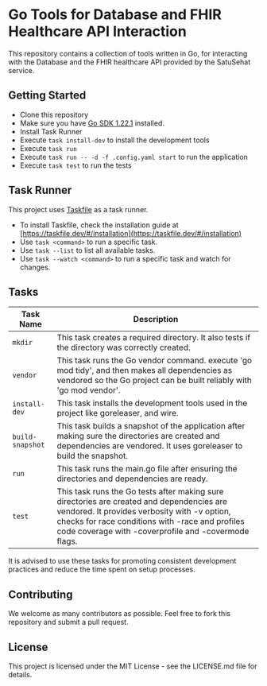 # Go Tools for Database and FHIR Healthcare API Interaction

This repository contains a collection of tools written in Go, for interacting with the Database and the FHIR healthcare
API provided by the SatuSehat service.

## Getting Started

- Clone this repository
- Make sure you have [Go SDK 1.22.1](https://golang.org/dl/) installed.
- Install Task Runner
- Execute `task install-dev` to install the development tools
- Execute `task run`
- Execute `task run -- -d -f .config.yaml start` to run the application
- Execute `task test` to run the tests

## Task Runner

This project uses [Taskfile](https://taskfile.dev/) as a task runner.

- To install Taskfile, check the installation guide
  at [https://taskfile.dev/#/installation](https://taskfile.dev/#/installation)
- Use `task <command>` to run a specific task.
- Use `task --list` to list all available tasks.
- Use `task --watch <command>` to run a specific task and watch for changes.

## Tasks

| Task Name        | Description                                                                                                                                                                                                                                          |
|------------------|------------------------------------------------------------------------------------------------------------------------------------------------------------------------------------------------------------------------------------------------------|
| `mkdir`          | This task creates a required directory. It also tests if the directory was correctly created.                                                                                                                                                        |
| `vendor`         | This task runs the Go vendor command. execute 'go mod tidy', and then makes all dependencies as vendored so the Go project can be built reliably with 'go mod vendor'.                                                                               |
| `install-dev`    | This task installs the development tools used in the project like goreleaser, and wire.                                                                                                                                                              |
| `build-snapshot` | This task builds a snapshot of the application after making sure the directories are created and dependencies are vendored. It uses goreleaser to build the snapshot.                                                                                |
| `run`            | This task runs the main.go file after ensuring the directories and dependencies are ready.                                                                                                                                                           |
| `test`           | This task runs the Go tests after making sure directories are created and dependencies are vendored. It provides verbosity with -v option, checks for race conditions with -race and profiles code coverage with -coverprofile and -covermode flags. |

It is advised to use these tasks for promoting consistent development practices and reduce the time spent on setup
processes.

## Contributing

We welcome as many contributors as possible. Feel free to fork this repository and submit a pull request.

## License

This project is licensed under the MIT License - see the LICENSE.md file for details.
